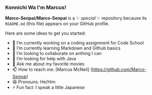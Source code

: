### Konnichi Wa I'm Marcus!


**Marco-Senpai/Marco-Senpai** is a ✨ _special_ ✨ repository because its `README.md` (this file) appears on your GitHub profile.

Here are some ideas to get you started:

- 🔭 I’m currently working on a coding assignment for Code School
- 🌱 I’m currently learning Markdown and Github basics
- 👯 I’m looking to collaborate on anthing I can
- 🤔 I’m looking for help with Java
- 💬 Ask me about my favorite movies
- 📫 How to reach me: [Marcus McNeil] (https://github.com/Marco-Senpai)
- 😄 Pronouns: He/Him
- ⚡ Fun fact: I speak a little Japanese

